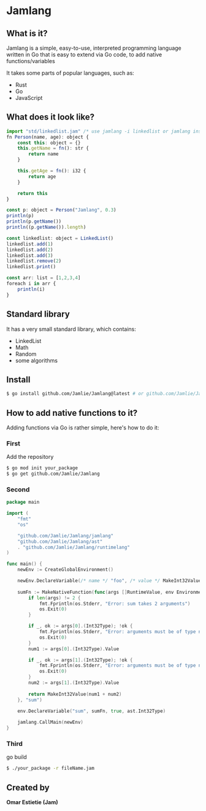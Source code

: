 # Jamlang

## What is it?
Jamlang is a simple, easy-to-use, interpreted programming language written in Go that is easy to extend via Go code, to add native functions/variables

It takes some parts of popular languages, such as:
* Rust
* Go
* JavaScript

## What does it look like?
```js
import "std/linkedlist.jam" /* use jamlang -i linkedlist or jamlang install linkedlist to get the linkedlist file */
fn Person(name, age): object {
    const this: object = {}
    this.getName = fn(): str {
        return name
    }

    this.getAge = fn(): i32 {
        return age
    }

    return this
}

const p: object = Person("Jamlang", 0.3)
println(p)
println(p.getName())
println((p.getName()).length)

const linkedlist: object = LinkedList()
linkedlist.add(1)
linkedlist.add(2)
linkedlist.add(3)
linkedlist.remove(2)
linkedlist.print()

const arr: list = [1,2,3,4]
foreach i in arr {
    println(i)
}
```

## Standard library
It has a very small standard library, which contains:
* LinkedList
* Math
* Random
* some algorithms

## Install
```sh
$ go install github.com/Jamlie/Jamlang@latest # or github.com/Jamlie/Jamlang@v1.6.0
```

## How to add native functions to it?
Adding functions via Go is rather simple, here's how to do it:

### First
Add the repository
```bash
$ go mod init your_package
$ go get github.com/Jamlie/Jamlang
```

### Second
```go
package main

import (
    "fmt"
    "os"

    "github.com/Jamlie/Jamlang/jamlang"
    "github.com/Jamlie/Jamlang/ast"
    . "github.com/Jamlie/Jamlang/runtimelang"
)

func main() {
    newEnv := CreateGlobalEnvironment()

    newEnv.DeclareVariable(/* name */ "foo", /* value */ MakeInt32Value(69), /* is const */ true, /* type */ ast.Int32Type)
    
    sumFn := MakeNativeFunction(func(args []RuntimeValue, env Environment) RuntimeValue {
        if len(args) != 2 {
            fmt.Fprintln(os.Stderr, "Error: sum takes 2 arguments")
            os.Exit(0)
        }

        if _, ok := args[0].(Int32Type); !ok {
            fmt.Fprintln(os.Stderr, "Error: arguments must be of type number")
            os.Exit(0)
        }
        num1 := args[0].(Int32Type).Value

        if _, ok := args[1].(Int32Type); !ok {
            fmt.Fprintln(os.Stderr, "Error: arguments must be of type number")
            os.Exit(0)
        }
        num2 := args[1].(Int32Type).Value
        
        return MakeInt32Value(num1 + num2)
    }, "sum")

    env.DeclareVariable("sum", sumFn, true, ast.Int32Type)
    
    jamlang.CallMain(newEnv)
}
```

### Third
go build

```bash
$ ./your_package -r fileName.jam
```

## Created by
**Omar Estietie (Jam)**
